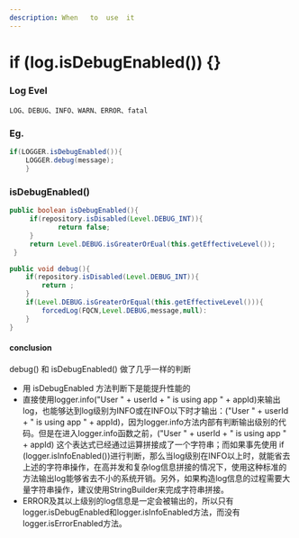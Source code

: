 ```yaml
---
description: When   to  use  it
---
```


# if \(log.isDebugEnabled\(\)\) {}

### Log Evel

```text
LOG、DEBUG、INFO、WARN、ERROR、fatal
```

### Eg.

```java
if(LOGGER.isDebugEnabled()){
    LOGGER.debug(message);
    }
```

### isDebugEnabled\(\)

```java
public boolean isDebugEnabled(){
     if(repository.isDisabled(Level.DEBUG_INT)){
            return false;
     }
     return Level.DEBUG.isGreaterOrEual(this.getEffectiveLevel());
 }
```

```java
public void debug(){
    if(repository.isDisabled(Level.DEBUG_INT)){
        return ;
    }
    if(Level.DEBUG.isGreaterOrEqual(this.getEffectiveLevel())){
        forcedLog(FQCN,Level.DEBUG,message,null):
    }
}
```

#### conclusion

debug\(\)  和 isDebugEnabled\(\) 做了几乎一样的判断

*  用 isDebugEnabled 方法判断下是能提升性能的
*  直接使用logger.info\("User " + userId + " is using app " + appId\)来输出log，也能够达到log级别为INFO或在INFO以下时才输出：\("User " + userId + " is using app " + appId\)，因为logger.info方法内部有判断输出级别的代码。但是在进入logger.info函数之前，\("User " + userId + " is using app " + appId\) 这个表达式已经通过运算拼接成了一个字符串；而如果事先使用 if \(logger.isInfoEnabled\(\)\)进行判断，那么当log级别在INFO以上时，就能省去上述的字符串操作，在高并发和复杂log信息拼接的情况下，使用这种标准的方法输出log能够省去不小的系统开销。另外，如果构造log信息的过程需要大量字符串操作，建议使用StringBuilder来完成字符串拼接。
*  ERROR及其以上级别的log信息是一定会被输出的，所以只有logger.isDebugEnabled和logger.isInfoEnabled方法，而没有logger.isErrorEnabled方法。

